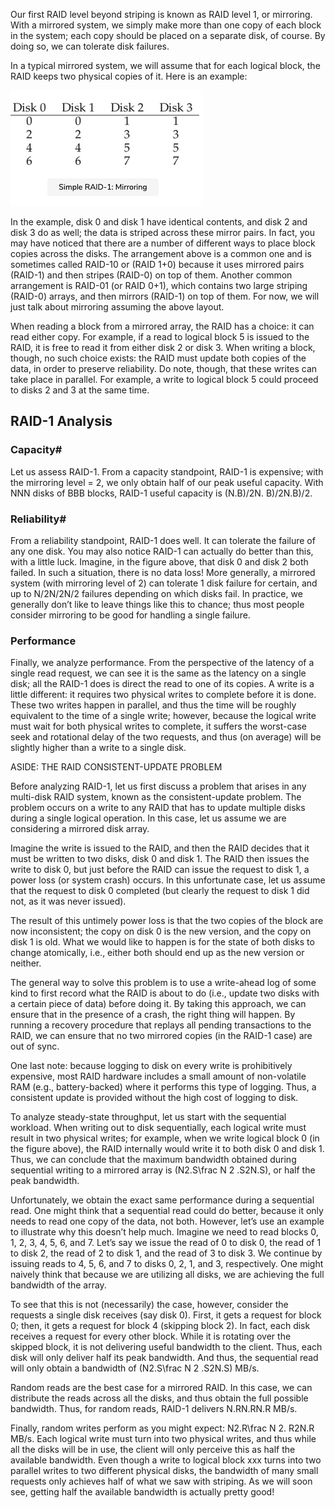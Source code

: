 Our first RAID level beyond striping is known as RAID level 1, or mirroring. With a mirrored system, we simply make more than one copy of each block in the system; each copy should be placed on a separate disk, of course. By doing so, we can tolerate disk failures.

In a typical mirrored system, we will assume that for each logical block, the RAID keeps two physical copies of it. Here is an example:

![](RAID_1.png)

In the example, disk 0 and disk 1 have identical contents, and disk 2 and disk 3 do as well; the data is striped across these mirror pairs. In fact, you may have noticed that there are a number of different ways to place block copies across the disks. The arrangement above is a common one and is sometimes called RAID-10 or (RAID 1+0) because it uses mirrored pairs (RAID-1) and then stripes (RAID-0) on top of them. Another common arrangement is RAID-01 (or RAID 0+1), which contains two large striping (RAID-0) arrays, and then mirrors (RAID-1) on top of them. For now, we will just talk about mirroring assuming the above layout.

When reading a block from a mirrored array, the RAID has a choice: it can read either copy. For example, if a read to logical block 5 is issued to the RAID, it is free to read it from either disk 2 or disk 3. When writing a block, though, no such choice exists: the RAID must update both copies of the data, in order to preserve reliability. Do note, though, that these writes can take place in parallel. For example, a write to logical block 5 could proceed to disks 2 and 3 at the same time.


## RAID-1 Analysis

### Capacity#

Let us assess RAID-1. From a capacity standpoint, RAID-1 is expensive; with the mirroring level = 2, we only obtain half of our peak useful capacity. With NNN disks of BBB blocks, RAID-1 useful capacity is (N.B)/2N. B)/2N.B)/2.


###  Reliability#

From a reliability standpoint, RAID-1 does well. It can tolerate the failure of any one disk. You may also notice RAID-1 can actually do better than this, with a little luck. Imagine, in the figure above, that disk 0 and disk 2 both failed. In such a situation, there is no data loss! More generally, a mirrored system (with mirroring level of 2) can tolerate 1 disk failure for certain, and up to N/2N/2N/2 failures depending on which disks fail. In practice, we generally don’t like to leave things like this to chance; thus most people consider mirroring to be good for handling a single failure.


### Performance

Finally, we analyze performance. From the perspective of the latency of a single read request, we can see it is the same as the latency on a single disk; all the RAID-1 does is direct the read to one of its copies. A write is a little different: it requires two physical writes to complete before it is done. These two writes happen in parallel, and thus the time will be roughly equivalent to the time of a single write; however, because the logical write must wait for both physical writes to complete, it suffers the worst-case seek and rotational delay of the two requests, and thus (on average) will be slightly higher than a write to a single disk.


ASIDE: THE RAID CONSISTENT-UPDATE PROBLEM

Before analyzing RAID-1, let us first discuss a problem that arises in any multi-disk RAID system, known as the consistent-update problem. The problem occurs on a write to any RAID that has to update multiple disks during a single logical operation. In this case, let us assume we are considering a mirrored disk array.

Imagine the write is issued to the RAID, and then the RAID decides that it must be written to two disks, disk 0 and disk 1. The RAID then issues the write to disk 0, but just before the RAID can issue the request to disk 1, a power loss (or system crash) occurs. In this unfortunate case, let us assume that the request to disk 0 completed (but clearly the request to disk 1 did not, as it was never issued).

The result of this untimely power loss is that the two copies of the block are now inconsistent; the copy on disk 0 is the new version, and the copy on disk 1 is old. What we would like to happen is for the state of both disks to change atomically, i.e., either both should end up as the new version or neither.

The general way to solve this problem is to use a write-ahead log of some kind to first record what the RAID is about to do (i.e., update two disks with a certain piece of data) before doing it. By taking this approach, we can ensure that in the presence of a crash, the right thing will happen. By running a recovery procedure that replays all pending transactions to the RAID, we can ensure that no two mirrored copies (in the RAID-1 case) are out of sync.

One last note: because logging to disk on every write is prohibitively expensive, most RAID hardware includes a small amount of non-volatile RAM (e.g., battery-backed) where it performs this type of logging. Thus, a consistent update is provided without the high cost of logging to disk.


To analyze steady-state throughput, let us start with the sequential workload. When writing out to disk sequentially, each logical write must result in two physical writes; for example, when we write logical block 0 (in the figure above), the RAID internally would write it to both disk 0 and disk 1. Thus, we can conclude that the maximum bandwidth obtained during sequential writing to a mirrored array is (N2.S\frac N 2 .S​2​​N​​.S), or half the peak bandwidth.

Unfortunately, we obtain the exact same performance during a sequential read. One might think that a sequential read could do better, because it only needs to read one copy of the data, not both. However, let’s use an example to illustrate why this doesn’t help much. Imagine we need to read blocks 0, 1, 2, 3, 4, 5, 6, and 7. Let’s say we issue the read of 0 to disk 0, the read of 1 to disk 2, the read of 2 to disk 1, and the read of 3 to disk 3. We continue by issuing reads to 4, 5, 6, and 7 to disks 0, 2, 1, and 3, respectively. One might naively think that because we are utilizing all disks, we are achieving the full bandwidth of the array.

To see that this is not (necessarily) the case, however, consider the requests a single disk receives (say disk 0). First, it gets a request for block 0; then, it gets a request for block 4 (skipping block 2). In fact, each disk receives a request for every other block. While it is rotating over the skipped block, it is not delivering useful bandwidth to the client. Thus, each disk will only deliver half its peak bandwidth. And thus, the sequential read will only obtain a bandwidth of (N2.S\frac N 2 .S​2​​N​​.S) MB/s.

Random reads are the best case for a mirrored RAID. In this case, we can distribute the reads across all the disks, and thus obtain the full possible bandwidth. Thus, for random reads, RAID-1 delivers N.RN.RN.R MB/s.

Finally, random writes perform as you might expect: N2.R\frac N 2. R​2​​N​​.R MB/s. Each logical write must turn into two physical writes, and thus while all the disks will be in use, the client will only perceive this as half the available bandwidth. Even though a write to logical block xxx turns into two parallel writes to two different physical disks, the bandwidth of many small requests only achieves half of what we saw with striping. As we will soon see, getting half the available bandwidth is actually pretty good!